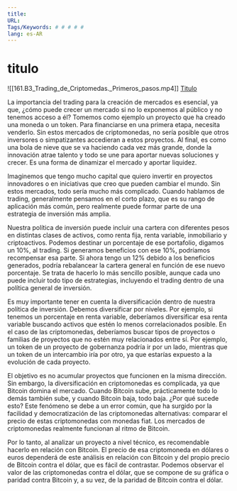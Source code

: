 ```yaml
---
title: 
URL: 
Tags/Keywords: # # # # #
lang: es-AR
---
```

# titulo
![[161.B3_Trading_de_Criptomedas._Primeros_pasos.mp4]]
[Titulo](URL)

La importancia del trading para la creación de mercados es esencial, ya que, ¿cómo puede crecer un mercado si no lo exponemos al público y no tenemos acceso a él? Tomemos como ejemplo un proyecto que ha creado una moneda o un token. Para financiarse en una primera etapa, necesita venderlo. Sin estos mercados de criptomonedas, no sería posible que otros inversores o simpatizantes accedieran a estos proyectos. Al final, es como una bola de nieve que se va haciendo cada vez más grande, donde la innovación atrae talento y todo se une para aportar nuevas soluciones y crecer. Es una forma de dinamizar el mercado y aportar liquidez.

Imaginemos que tengo mucho capital que quiero invertir en proyectos innovadores o en iniciativas que creo que pueden cambiar el mundo. Sin estos mercados, todo sería mucho más complicado. Cuando hablamos de trading, generalmente pensamos en el corto plazo, que es su rango de aplicación más común, pero realmente puede formar parte de una estrategia de inversión más amplia.

Nuestra política de inversión puede incluir una cartera con diferentes pesos en distintas clases de activos, como renta fija, renta variable, inmobiliario y criptoactivos. Podemos destinar un porcentaje de ese portafolio, digamos un 10%, al trading. Si generamos beneficios con ese 10%, podríamos recompensar esa parte. Si ahora tengo un 12% debido a los beneficios generados, podría rebalancear la cartera general en función de ese nuevo porcentaje. Se trata de hacerlo lo más sencillo posible, aunque cada uno puede incluir todo tipo de estrategias, incluyendo el trading dentro de una política general de inversión.

Es muy importante tener en cuenta la diversificación dentro de nuestra política de inversión. Debemos diversificar por niveles. Por ejemplo, si tenemos un porcentaje en renta variable, deberíamos diversificar esa renta variable buscando activos que estén lo menos correlacionados posible. En el caso de las criptomonedas, deberíamos buscar tipos de proyectos o familias de proyectos que no estén muy relacionados entre sí. Por ejemplo, un token de un proyecto de gobernanza podría ir por un lado, mientras que un token de un intercambio iría por otro, ya que estarías expuesto a la evolución de cada proyecto.

El objetivo es no acumular proyectos que funcionen en la misma dirección. Sin embargo, la diversificación en criptomonedas es complicada, ya que Bitcoin domina el mercado. Cuando Bitcoin sube, prácticamente todo lo demás también sube, y cuando Bitcoin baja, todo baja. ¿Por qué sucede esto? Este fenómeno se debe a un error común, que ha surgido por la facilidad y democratización de las criptomonedas alternativas: comparar el precio de estas criptomonedas con monedas fiat. Los mercados de criptomonedas realmente funcionan al ritmo de Bitcoin.

Por lo tanto, al analizar un proyecto a nivel técnico, es recomendable hacerlo en relación con Bitcoin. El precio de esa criptomoneda en dólares o euros dependerá de este análisis en relación con Bitcoin y del propio precio de Bitcoin contra el dólar, que es fácil de contrastar. Podemos observar el valor de las criptomonedas contra el dólar, que se compone de su gráfica o paridad contra Bitcoin y, a su vez, de la paridad de Bitcoin contra el dólar.